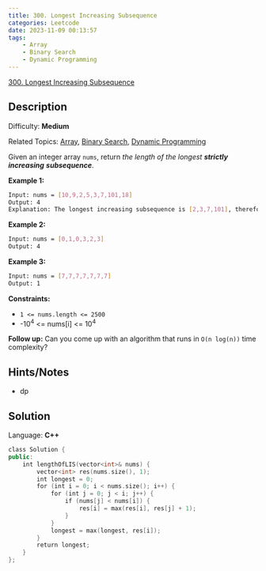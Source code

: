 ```yaml
---
title: 300. Longest Increasing Subsequence
categories: Leetcode
date: 2023-11-09 00:13:57
tags:
    - Array
    - Binary Search
    - Dynamic Programming
---
```


[300\. Longest Increasing Subsequence](https://leetcode.com/problems/longest-increasing-subsequence/)

## Description

Difficulty: **Medium**

Related Topics: [Array](https://leetcode.com/tag/https://leetcode.com/tag/array//), [Binary Search](https://leetcode.com/tag/https://leetcode.com/tag/binary-search//), [Dynamic Programming](https://leetcode.com/tag/https://leetcode.com/tag/dynamic-programming//)

Given an integer array `nums`, return _the length of the longest **strictly increasing**_ <span data-keyword="subsequence-array" class=" cursor-pointer relative text-dark-blue-s text-sm"></span>_**subsequence**_.

**Example 1:**

```bash
Input: nums = [10,9,2,5,3,7,101,18]
Output: 4
Explanation: The longest increasing subsequence is [2,3,7,101], therefore the length is 4.
```

**Example 2:**

```bash
Input: nums = [0,1,0,3,2,3]
Output: 4
```

**Example 3:**

```bash
Input: nums = [7,7,7,7,7,7,7]
Output: 1
```

**Constraints:**

* `1 <= nums.length <= 2500`
* -10<sup>4</sup> <= nums[i] <= 10<sup>4</sup>

**Follow up:** Can you come up with an algorithm that runs in `O(n log(n))` time complexity?

## Hints/Notes

* dp

## Solution

Language: **C++**

```C++
class Solution {
public:
    int lengthOfLIS(vector<int>& nums) {
        vector<int> res(nums.size(), 1);
        int longest = 0;
        for (int i = 0; i < nums.size(); i++) {
            for (int j = 0; j < i; j++) {
                if (nums[j] < nums[i]) {
                    res[i] = max(res[i], res[j] + 1);
                }
            }
            longest = max(longest, res[i]);
        }
        return longest;
    }
};
```
